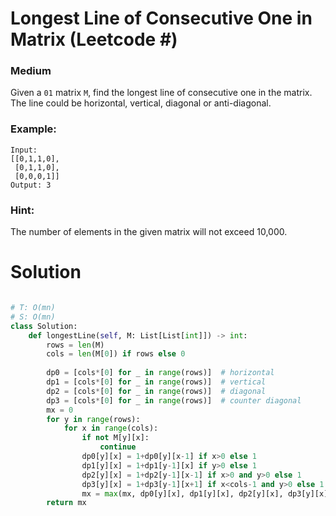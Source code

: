 Longest Line of Consecutive One in Matrix (Leetcode #)
===============================
### Medium

Given a `01` matrix `M`, find the longest line of consecutive one in the matrix. The line could be horizontal, vertical, diagonal or anti-diagonal.

### Example:
```
Input:
[[0,1,1,0],
 [0,1,1,0],
 [0,0,0,1]]
Output: 3
```

### Hint: 
The number of elements in the given matrix will not exceed 10,000.

Solution
========

```python

# T: O(mn)
# S: O(mn)
class Solution:
    def longestLine(self, M: List[List[int]]) -> int:
        rows = len(M)
        cols = len(M[0]) if rows else 0
    
        dp0 = [cols*[0] for _ in range(rows)]  # horizontal
        dp1 = [cols*[0] for _ in range(rows)]  # vertical
        dp2 = [cols*[0] for _ in range(rows)]  # diagonal
        dp3 = [cols*[0] for _ in range(rows)]  # counter diagonal   
        mx = 0
        for y in range(rows):
            for x in range(cols):
                if not M[y][x]:
                    continue
                dp0[y][x] = 1+dp0[y][x-1] if x>0 else 1
                dp1[y][x] = 1+dp1[y-1][x] if y>0 else 1
                dp2[y][x] = 1+dp2[y-1][x-1] if x>0 and y>0 else 1
                dp3[y][x] = 1+dp3[y-1][x+1] if x<cols-1 and y>0 else 1
                mx = max(mx, dp0[y][x], dp1[y][x], dp2[y][x], dp3[y][x])
        return mx
```
